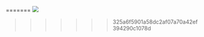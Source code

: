 
=======
<a > <img src="https://binaryinformatics.com/wp-content/uploads/2019/01/MERN-Stack-Development-and-Consulting-Services.jpg" /></a>  
>>>>>>> 325a6f5901a58dc2af07a70a42ef394290c1078d
